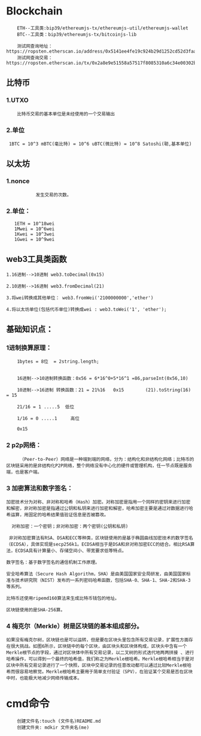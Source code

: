 # Blockchain

		ETH--工具类:bip39/ethereumjs-tx/ethereumjs-util/ethereumjs-wallet
		BTC--工具类：bip39/ethereumjs-tx/bitcoinjs-lib
		
		测试网查询地址：https://ropsten.etherscan.io/address/0x5141ee4fe19c924b29d1252cd52d3faa8beb9cdf
		测试网查询交易：https://ropsten.etherscan.io/tx/0x2a8e9e51558a57517f8085310a6c34e00302b8b55c7ef459261743742bafeebb


## 比特币
 
###	1.UTXO

		比特币交易的基本单位是未经使用的一个交易输出
    
### 2.单位

	 1BTC = 10^3 mBTC(毫比特) = 10^6 uBTC(微比特) = 10^8 Satoshi(聪,基本单位)

## 以太坊

### 1.nonce
               发生交易的次数。

### 2.单位：
       1ETH = 10^18wei
	   1Mwei = 10^6wei
	   1Kwei = 10^3wei
	   1Gwei = 10^9wei
    		

## web3工具类函数   
	
	1.16进制-->10进制 web3.toDecimal(0x15)
	
	2.10进制-->16进制 web3.fromDecimal(21)
	
	3.将wei转换成其他单位： web3.fromWei('2100000000','ether')
	
	4.将以太坊单位(包括代币单位)转换成wei : web3.toWei('1', 'ether');
##  基础知识点：

### 1进制换算原理：
	
		1bytes = 8位  = 2string.length;
		
			
		16进制-->10进制转换函数：0x56 = 6*16^0+5*16^1 =86,parseInt(0x56,10) 
		
		10进制-->16进制 转换函数：21 = 21%16   0x15        (21).toString(16) = 15
		
		21/16 = 1 .....5  低位
		
		1/16 = 0 .....1     高位
		
		0x15

### 2 p2p网络：
         （Peer-to-Peer）网络是一种端到端的网络，分为：结构化和非结构化网络；比特币的区块链采用的是非结构化P2P网络，整个网络没有中心化的硬件或管理机构，任一节点既是服务端，也是客户端。

### 3 加密算法和数字签名：
	加密技术分为对称、非对称和哈希（Hash）加密。对称加密是指用一个同样的密钥来进行加密和解密，非对称加密是指通过公钥和私钥来进行加密和解密，哈希加密主要是通过对数据进行哈希运算，用固定的哈希结果值验证信息是否被篡改。
	
	  对称加密：一个密钥；非对称加密：两个密钥(公钥和私钥)
		
	 非对称加密算法有RSA、DSA和ECC等种类，区块链使用的是基于椭圆曲线加密技术的数字签名（ECDSA），具体实现是secp256k1。ECDSA相当于是DSA和非对称加密ECC的结合。相比RSA算法，ECDSA具有计算量小、存储空间小、带宽要求低等特点。

	数字签名：基于数字签名的通信机制工作原理。
	
	安全哈希算法（Secure Hash Algorithm，SHA）是由美国国家安全局研发，由美国国家标准与技术研究院（NIST）发布的一系列密码哈希函数，包括SHA-0、SHA-1、SHA-2和SHA-3等系列。
	
	比特币还使用ripemd160算法来生成比特币钱包的地址。
	
	区块链使用的是SHA-256算。

### 4 梅克尔（Merkle）树是区块链的基本组成部分。

	如果没有梅克尔树，区块链也是可以运转，但是要在区块头里包含所有交易记录，扩展性方面存在很大挑战。如图6所示，区块链中的每个区块，由区块头和区块体构成，区块头中含有一个Merkle根节点的字段，通过对区块体中所有交易记录，以二叉树的形式迭代地两两拼接 、进行哈希操作，可以得到一个最终的哈希值，我们称之为Merkle根哈希。Merkle根哈希相当于是对区块中所有交易记录进行了一个快照，区块中交易记录的任意改动都可以通过比较Merkle根哈希而很容易地察觉。Merkle根哈希主要用于简单支付验证（SPV），在验证某个交易是否在区块中时，也能极大地减少网络传输成本。


# cmd命令

		创建文件名:touch (文件名)README.md
		创建文件夹: mdkir 文件夹名(me)
